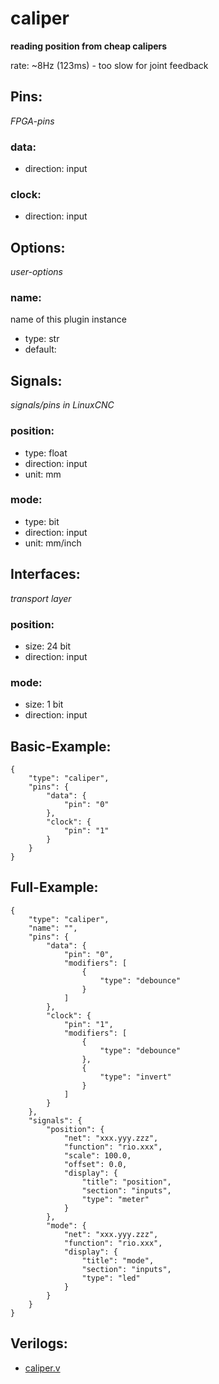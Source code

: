 # caliper
**reading position from cheap calipers**

rate: ~8Hz (123ms) - too slow for joint feedback

## Pins:
*FPGA-pins*
### data:

 * direction: input

### clock:

 * direction: input


## Options:
*user-options*
### name:
name of this plugin instance

 * type: str
 * default: 


## Signals:
*signals/pins in LinuxCNC*
### position:

 * type: float
 * direction: input
 * unit: mm

### mode:

 * type: bit
 * direction: input
 * unit: mm/inch


## Interfaces:
*transport layer*
### position:

 * size: 24 bit
 * direction: input

### mode:

 * size: 1 bit
 * direction: input


## Basic-Example:
```
{
    "type": "caliper",
    "pins": {
        "data": {
            "pin": "0"
        },
        "clock": {
            "pin": "1"
        }
    }
}
```

## Full-Example:
```
{
    "type": "caliper",
    "name": "",
    "pins": {
        "data": {
            "pin": "0",
            "modifiers": [
                {
                    "type": "debounce"
                }
            ]
        },
        "clock": {
            "pin": "1",
            "modifiers": [
                {
                    "type": "debounce"
                },
                {
                    "type": "invert"
                }
            ]
        }
    },
    "signals": {
        "position": {
            "net": "xxx.yyy.zzz",
            "function": "rio.xxx",
            "scale": 100.0,
            "offset": 0.0,
            "display": {
                "title": "position",
                "section": "inputs",
                "type": "meter"
            }
        },
        "mode": {
            "net": "xxx.yyy.zzz",
            "function": "rio.xxx",
            "display": {
                "title": "mode",
                "section": "inputs",
                "type": "led"
            }
        }
    }
}
```

## Verilogs:
 * [caliper.v](caliper.v)

